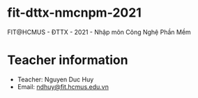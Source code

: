 # fit-dttx-nmcnpm-2021
FIT@HCMUS - ĐTTX - 2021 - Nhập môn Công Nghệ Phần Mềm

# Teacher information
- Teacher: Nguyen Duc Huy
- Email: ndhuy@fit.hcmus.edu.vn
